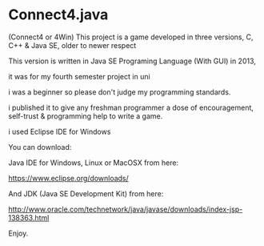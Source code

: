 # Connect4.java
(Connect4 or 4Win) This project is a game developed in three versions, C, C++ &amp; Java SE, older to newer respect

This version is written in Java SE Programing Language (With GUI) in 2013,

it was for my fourth semester project in uni

i was a beginner so please don't judge my programming standards.

i published it to give any freshman programmer a dose of encouragement, self-trust & programming help to write a game.

i used Eclipse IDE for Windows

You can download:

Java IDE for Windows, Linux or MacOSX from here: 

https://www.eclipse.org/downloads/

And JDK (Java SE Development Kit) from here: 

http://www.oracle.com/technetwork/java/javase/downloads/index-jsp-138363.html

Enjoy.
